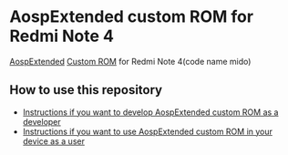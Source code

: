 AospExtended custom ROM for Redmi Note 4
==============================

[AospExtended](https://github.com/AospExtended) [Custom ROM](https://beebom.com/best-custom-roms-android-phones/) for Redmi Note 4(code name mido)

How to use this repository
-------------------

* [Instructions if you want to develop AospExtended custom ROM as a developer](https://github.com/Mr-Beast77Lab/mido-AospExtended-Apon77/blob/main/Instructions%20for%20developers.md)
* [Instructions if you want to use AospExtended custom ROM in your device as a user](https://github.com/Mr-Beast77Lab/mido-AospExtended-Apon77/blob/main/Instructions%20for%20users.md)
